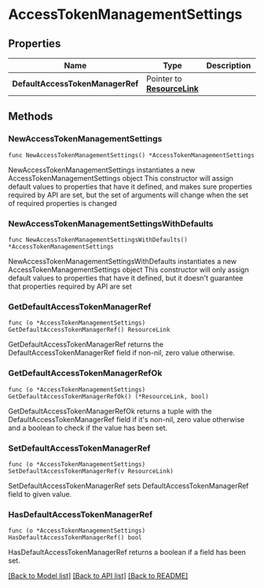 # AccessTokenManagementSettings

## Properties

Name | Type | Description | Notes
------------ | ------------- | ------------- | -------------
**DefaultAccessTokenManagerRef** | Pointer to [**ResourceLink**](ResourceLink.md) |  | [optional] 

## Methods

### NewAccessTokenManagementSettings

`func NewAccessTokenManagementSettings() *AccessTokenManagementSettings`

NewAccessTokenManagementSettings instantiates a new AccessTokenManagementSettings object
This constructor will assign default values to properties that have it defined,
and makes sure properties required by API are set, but the set of arguments
will change when the set of required properties is changed

### NewAccessTokenManagementSettingsWithDefaults

`func NewAccessTokenManagementSettingsWithDefaults() *AccessTokenManagementSettings`

NewAccessTokenManagementSettingsWithDefaults instantiates a new AccessTokenManagementSettings object
This constructor will only assign default values to properties that have it defined,
but it doesn't guarantee that properties required by API are set

### GetDefaultAccessTokenManagerRef

`func (o *AccessTokenManagementSettings) GetDefaultAccessTokenManagerRef() ResourceLink`

GetDefaultAccessTokenManagerRef returns the DefaultAccessTokenManagerRef field if non-nil, zero value otherwise.

### GetDefaultAccessTokenManagerRefOk

`func (o *AccessTokenManagementSettings) GetDefaultAccessTokenManagerRefOk() (*ResourceLink, bool)`

GetDefaultAccessTokenManagerRefOk returns a tuple with the DefaultAccessTokenManagerRef field if it's non-nil, zero value otherwise
and a boolean to check if the value has been set.

### SetDefaultAccessTokenManagerRef

`func (o *AccessTokenManagementSettings) SetDefaultAccessTokenManagerRef(v ResourceLink)`

SetDefaultAccessTokenManagerRef sets DefaultAccessTokenManagerRef field to given value.

### HasDefaultAccessTokenManagerRef

`func (o *AccessTokenManagementSettings) HasDefaultAccessTokenManagerRef() bool`

HasDefaultAccessTokenManagerRef returns a boolean if a field has been set.


[[Back to Model list]](../README.md#documentation-for-models) [[Back to API list]](../README.md#documentation-for-api-endpoints) [[Back to README]](../README.md)


